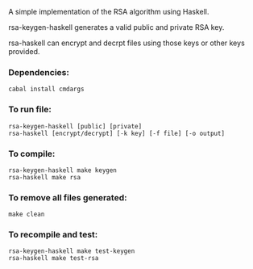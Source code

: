A simple implementation of the RSA algorithm using Haskell.

rsa-keygen-haskell generates a valid public and private RSA key.

rsa-haskell can encrypt and decrpt files using those keys or other keys provided.

### Dependencies:
    cabal install cmdargs
### To run file:
    rsa-keygen-haskell [public] [private]
    rsa-haskell [encrypt/decrypt] [-k key] [-f file] [-o output]
### To compile:
    rsa-keygen-haskell make keygen
    rsa-haskell make rsa
### To remove all files generated:
    make clean
### To recompile and test:
    rsa-keygen-haskell make test-keygen
    rsa-haskell make test-rsa
